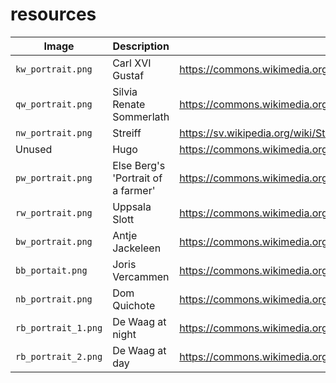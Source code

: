 # resources

Image              |Description                       |URL
-------------------|----------------------------------|--------------------------------------------------------------------------------------
`kw_portrait.png`  |Carl XVI Gustaf                   |https://commons.wikimedia.org/wiki/File:Carlos_Gustavo_da_Su%C3%A9cia_(meio_corpo).jpg
`qw_portrait.png`  |Silvia Renate Sommerlath          |https://commons.wikimedia.org/wiki/Category:Queen_Silvia_of_Sweden#/media/File:Queen_Silvia_of_Sweden_in_2018.jpg
`nw_portrait.png`  |Streiff                           |https://sv.wikipedia.org/wiki/Streiff#/media/Fil:Streiff_-_Livrustkammaren_-_32931.tif
Unused             |Hugo                              |https://commons.wikimedia.org/wiki/File:Oosterhout_-_Hugo_(1981)_van_Harry_Storms_-_1.jpg
`pw_portrait.png`  |Else Berg's 'Portrait of a farmer'|https://commons.wikimedia.org/wiki/File:Else_Berg_Portrait_of_a_farmer.jpg
`rw_portrait.png`  |Uppsala Slott                     |https://commons.wikimedia.org/wiki/Category:Uppsala_slott#/media/File:Schloss_Uppsala.jpg
`bw_portrait.png`  |Antje Jackeleen                   |https://commons.wikimedia.org/wiki/File:Biskopsvigning_2014-12-14_001.jpg
`bb_portait.png`   |Joris Vercammen                   |https://commons.wikimedia.org/wiki/File:Abp.Joris_Vercammen.png
`nb_portrait.png`  |Dom Quichote                      |https://commons.wikimedia.org/wiki/File:Bronze_statues_of_Don_Quixote_and_Sancho_Panza.jpg
`rb_portrait_1.png`|De Waag at night                  |https://commons.wikimedia.org/wiki/File:De_Waag,_Amsterdam.jpg
`rb_portrait_2.png`|De Waag at day                    |https://commons.wikimedia.org/wiki/File:Waag_Amsterdam_02.JPG




